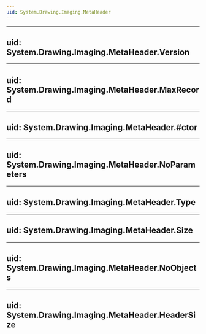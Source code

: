 ```yaml
---
uid: System.Drawing.Imaging.MetaHeader
---
```


---
uid: System.Drawing.Imaging.MetaHeader.Version
---

---
uid: System.Drawing.Imaging.MetaHeader.MaxRecord
---

---
uid: System.Drawing.Imaging.MetaHeader.#ctor
---

---
uid: System.Drawing.Imaging.MetaHeader.NoParameters
---

---
uid: System.Drawing.Imaging.MetaHeader.Type
---

---
uid: System.Drawing.Imaging.MetaHeader.Size
---

---
uid: System.Drawing.Imaging.MetaHeader.NoObjects
---

---
uid: System.Drawing.Imaging.MetaHeader.HeaderSize
---
